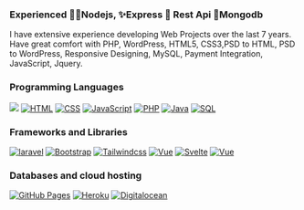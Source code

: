 ### Experienced 👷‍♂️Nodejs, ✨Express 🍴 Rest Api 🐀Mongodb 
I have extensive experience developing Web Projects over the last 7 years. Have great comfort with PHP, WordPress, HTML5, CSS3,PSD to HTML, PSD to WordPress, Responsive Designing, MySQL, Payment Integration, JavaScript, Jquery.

### Programming Languages
<p dir="auto">
<a target="_blank" rel="noopener noreferrer" href="https://camo.githubusercontent.com/0fad77ddd85292b8800107c5a51df2f64ff5126a0fe6dfa1eb7d4977032918e2/68747470733a2f2f696d672e736869656c64732e696f2f62616467652f4e6f64652532306a732d3333393933333f7374796c653d666f722d7468652d6261646765266c6f676f3d6e6f6465646f746a73266c6f676f436f6c6f723d7768697465"><img src="https://camo.githubusercontent.com/0fad77ddd85292b8800107c5a51df2f64ff5126a0fe6dfa1eb7d4977032918e2/68747470733a2f2f696d672e736869656c64732e696f2f62616467652f4e6f64652532306a732d3333393933333f7374796c653d666f722d7468652d6261646765266c6f676f3d6e6f6465646f746a73266c6f676f436f6c6f723d7768697465" data-canonical-src="https://img.shields.io/badge/Node%20js-339933?style=for-the-badge&amp;logo=nodedotjs&amp;logoColor=white" style="max-width: 100%;"></a>
<a target="_blank" rel="noopener noreferrer" href="https://camo.githubusercontent.com/7cddeb568312f0ebc19929baf072724a8537f28da2dd29278c8bfa6867ab3e3f/68747470733a2f2f696d672e736869656c64732e696f2f62616467652f48544d4c2532302d2532334533344632362e7376673f6c6f676f3d68746d6c35266c6f676f436f6c6f723d7768697465"><img alt="HTML" src="https://camo.githubusercontent.com/7cddeb568312f0ebc19929baf072724a8537f28da2dd29278c8bfa6867ab3e3f/68747470733a2f2f696d672e736869656c64732e696f2f62616467652f48544d4c2532302d2532334533344632362e7376673f6c6f676f3d68746d6c35266c6f676f436f6c6f723d7768697465" data-canonical-src="https://img.shields.io/badge/HTML%20-%23E34F26.svg?logo=html5&amp;logoColor=white" style="max-width: 100%;"></a>
<a target="_blank" rel="noopener noreferrer" href="https://camo.githubusercontent.com/c8733604360c25e4cf34c8415bf9093104206dccd164b2a1cd7d1e2711d4d4f8/68747470733a2f2f696d672e736869656c64732e696f2f62616467652f4353532532302d2532333135373242362e7376673f6c6f676f3d63737333266c6f676f436f6c6f723d7768697465"><img alt="CSS" src="https://camo.githubusercontent.com/c8733604360c25e4cf34c8415bf9093104206dccd164b2a1cd7d1e2711d4d4f8/68747470733a2f2f696d672e736869656c64732e696f2f62616467652f4353532532302d2532333135373242362e7376673f6c6f676f3d63737333266c6f676f436f6c6f723d7768697465" data-canonical-src="https://img.shields.io/badge/CSS%20-%231572B6.svg?logo=css3&amp;logoColor=white" style="max-width: 100%;"></a>
<a target="_blank" rel="noopener noreferrer" href="https://camo.githubusercontent.com/7a48ad3028bc23b33e755e555609a4ccdd3ba1ef6fb92aa2214eea10e3b7e184/68747470733a2f2f696d672e736869656c64732e696f2f62616467652f4a6176615363726970742532302d2532334637444631452e7376673f6c6f676f3d6a617661736372697074266c6f676f436f6c6f723d626c61636b"><img alt="JavaScript" src="https://camo.githubusercontent.com/7a48ad3028bc23b33e755e555609a4ccdd3ba1ef6fb92aa2214eea10e3b7e184/68747470733a2f2f696d672e736869656c64732e696f2f62616467652f4a6176615363726970742532302d2532334637444631452e7376673f6c6f676f3d6a617661736372697074266c6f676f436f6c6f723d626c61636b" data-canonical-src="https://img.shields.io/badge/JavaScript%20-%23F7DF1E.svg?logo=javascript&amp;logoColor=black" style="max-width: 100%;"></a>
<a target="_blank" rel="noopener noreferrer" href="https://camo.githubusercontent.com/610a7a7278c389f2201b4b85b4d0c1b0802a9c7e9c00b63257fe9748da3238f8/68747470733a2f2f696d672e736869656c64732e696f2f62616467652f5048502532302d2532333233373045442e7376673f6c6f676f3d706870266c6f676f436f6c6f723d7768697465"><img alt="PHP" src="https://camo.githubusercontent.com/610a7a7278c389f2201b4b85b4d0c1b0802a9c7e9c00b63257fe9748da3238f8/68747470733a2f2f696d672e736869656c64732e696f2f62616467652f5048502532302d2532333233373045442e7376673f6c6f676f3d706870266c6f676f436f6c6f723d7768697465" data-canonical-src="https://img.shields.io/badge/PHP%20-%232370ED.svg?logo=php&amp;logoColor=white" style="max-width: 100%;"></a>
<a target="_blank" rel="noopener noreferrer" href="https://camo.githubusercontent.com/e03174c4cb5ccfa86453bb5ea9884c9eb1441448534aac1902c4c3080c9ec98d/68747470733a2f2f696d672e736869656c64732e696f2f62616467652f4a6176612d2532333030353939432e7376673f6c6f676f3d4a617661266c6f676f436f6c6f723d7768697465"><img alt="Java" src="https://camo.githubusercontent.com/e03174c4cb5ccfa86453bb5ea9884c9eb1441448534aac1902c4c3080c9ec98d/68747470733a2f2f696d672e736869656c64732e696f2f62616467652f4a6176612d2532333030353939432e7376673f6c6f676f3d4a617661266c6f676f436f6c6f723d7768697465" data-canonical-src="https://img.shields.io/badge/Java-%2300599C.svg?logo=Java&amp;logoColor=white" style="max-width: 100%;"></a>
<a target="_blank" rel="noopener noreferrer" href="https://camo.githubusercontent.com/5c1d4b5168a6a92493e38fe05d8eb6d0e8fda11e19611e8ab9fadb3137ea0c7e/68747470733a2f2f696d672e736869656c64732e696f2f62616467652f53514c2d3030302e7376673f6c6f676f3d6d7973716c266c6f676f436f6c6f723d7768697465"><img alt="SQL" src="https://camo.githubusercontent.com/5c1d4b5168a6a92493e38fe05d8eb6d0e8fda11e19611e8ab9fadb3137ea0c7e/68747470733a2f2f696d672e736869656c64732e696f2f62616467652f53514c2d3030302e7376673f6c6f676f3d6d7973716c266c6f676f436f6c6f723d7768697465" data-canonical-src="https://img.shields.io/badge/SQL-000.svg?logo=mysql&amp;logoColor=white" style="max-width: 100%;"></a>
</p>

### Frameworks and Libraries
<p dir="auto">
<a target="_blank" rel="noopener noreferrer" href="https://camo.githubusercontent.com/4788e8d3ddc3e262f56a317084f62b4ae4c1c9e16bcd8e5148803954f068c8ab/68747470733a2f2f696d672e736869656c64732e696f2f62616467652f4c61726176656c2d6666326432302e7376673f6c6f676f3d6c61726176656c266c6f676f436f6c6f723d7768697465"><img alt="laravel" src="https://camo.githubusercontent.com/4788e8d3ddc3e262f56a317084f62b4ae4c1c9e16bcd8e5148803954f068c8ab/68747470733a2f2f696d672e736869656c64732e696f2f62616467652f4c61726176656c2d6666326432302e7376673f6c6f676f3d6c61726176656c266c6f676f436f6c6f723d7768697465" data-canonical-src="https://img.shields.io/badge/Laravel-ff2d20.svg?logo=laravel&amp;logoColor=white" style="max-width: 100%;"></a>
<a target="_blank" rel="noopener noreferrer" href="https://camo.githubusercontent.com/a7bfa4bd1e8a58f701d4dde2e4a158281ed4b8d465cd37bcacc81ddbaaa2e385/68747470733a2f2f696d672e736869656c64732e696f2f62616467652f426f6f7473747261702d3536334437433f6c6f676f3d626f6f747374726170266c6f676f436f6c6f723d7768697465"><img alt="Bootstrap" src="https://camo.githubusercontent.com/a7bfa4bd1e8a58f701d4dde2e4a158281ed4b8d465cd37bcacc81ddbaaa2e385/68747470733a2f2f696d672e736869656c64732e696f2f62616467652f426f6f7473747261702d3536334437433f6c6f676f3d626f6f747374726170266c6f676f436f6c6f723d7768697465" data-canonical-src="https://img.shields.io/badge/Bootstrap-563D7C?logo=bootstrap&amp;logoColor=white" style="max-width: 100%;"></a>
<a target="_blank" rel="noopener noreferrer" href="https://camo.githubusercontent.com/8550b99280fbf0722915c504484435ed46c7f0d7f0384e44334aa5ea723bd80d/68747470733a2f2f696d672e736869656c64732e696f2f62616467652f5461696c77696e646373732d3338626466382e7376673f6c6f676f3d7461696c77696e64637373266c6f676f436f6c6f723d7768697465"><img alt="Tailwindcss" src="https://camo.githubusercontent.com/8550b99280fbf0722915c504484435ed46c7f0d7f0384e44334aa5ea723bd80d/68747470733a2f2f696d672e736869656c64732e696f2f62616467652f5461696c77696e646373732d3338626466382e7376673f6c6f676f3d7461696c77696e64637373266c6f676f436f6c6f723d7768697465" data-canonical-src="https://img.shields.io/badge/Tailwindcss-38bdf8.svg?logo=tailwindcss&amp;logoColor=white" style="max-width: 100%;"></a>
<a target="_blank" rel="noopener noreferrer" href="https://camo.githubusercontent.com/e84dac07268b9ea829098a6f5954b819d7306c0168d4965e75c892e7ded52ee1/68747470733a2f2f696d672e736869656c64732e696f2f62616467652f5675654a532d3431423838332e7376673f6c6f676f3d7675652e6a73266c6f676f436f6c6f723d7768697465"><img alt="Vue" src="https://camo.githubusercontent.com/e84dac07268b9ea829098a6f5954b819d7306c0168d4965e75c892e7ded52ee1/68747470733a2f2f696d672e736869656c64732e696f2f62616467652f5675654a532d3431423838332e7376673f6c6f676f3d7675652e6a73266c6f676f436f6c6f723d7768697465" data-canonical-src="https://img.shields.io/badge/VueJS-41B883.svg?logo=vue.js&amp;logoColor=white" style="max-width: 100%;"></a>
<a target="_blank" rel="noopener noreferrer" href="https://camo.githubusercontent.com/c515039780b53dce0d26dc162d5f73acf7faf0f08cf8de77eefd471397a98032/68747470733a2f2f696d672e736869656c64732e696f2f62616467652f5376656c74652d6666336530302e7376673f6c6f676f3d7376656c7465266c6f676f436f6c6f723d7768697465"><img alt="Svelte" src="https://camo.githubusercontent.com/c515039780b53dce0d26dc162d5f73acf7faf0f08cf8de77eefd471397a98032/68747470733a2f2f696d672e736869656c64732e696f2f62616467652f5376656c74652d6666336530302e7376673f6c6f676f3d7376656c7465266c6f676f436f6c6f723d7768697465" data-canonical-src="https://img.shields.io/badge/Svelte-ff3e00.svg?logo=svelte&amp;logoColor=white" style="max-width: 100%;"></a>
<a target="_blank" rel="noopener noreferrer" href="https://camo.githubusercontent.com/001ff48129e72166292a628319e2da64f780b2c33ae425886f2671620bd106e4/68747470733a2f2f696d672e736869656c64732e696f2f62616467652f547970655363726970742d3331373863362e7376673f6c6f676f3d74797065736372697074266c6f676f436f6c6f723d7768697465"><img alt="Vue" src="https://camo.githubusercontent.com/001ff48129e72166292a628319e2da64f780b2c33ae425886f2671620bd106e4/68747470733a2f2f696d672e736869656c64732e696f2f62616467652f547970655363726970742d3331373863362e7376673f6c6f676f3d74797065736372697074266c6f676f436f6c6f723d7768697465" data-canonical-src="https://img.shields.io/badge/TypeScript-3178c6.svg?logo=typescript&amp;logoColor=white" style="max-width: 100%;"></a>
</p>

### Databases and cloud hosting
<p dir="auto">
<a target="_blank" rel="noopener noreferrer" href="https://camo.githubusercontent.com/4d00033e25f7bb3d02978ca67637125b15409abec5d73c1ff579d443c4fae03b/68747470733a2f2f696d672e736869656c64732e696f2f62616467652f47697448756225323050616765732d2532333332374643372e7376673f6c6f676f3d676974687562266c6f676f436f6c6f723d7768697465"><img alt="GitHub Pages" src="https://camo.githubusercontent.com/4d00033e25f7bb3d02978ca67637125b15409abec5d73c1ff579d443c4fae03b/68747470733a2f2f696d672e736869656c64732e696f2f62616467652f47697448756225323050616765732d2532333332374643372e7376673f6c6f676f3d676974687562266c6f676f436f6c6f723d7768697465" data-canonical-src="https://img.shields.io/badge/GitHub%20Pages-%23327FC7.svg?logo=github&amp;logoColor=white" style="max-width: 100%;"></a>
<a target="_blank" rel="noopener noreferrer" href="https://camo.githubusercontent.com/f304c3f547e44390c020b32d4e5d8db8f83868c2c864e570df84b4d6ea2d82d5/68747470733a2f2f696d672e736869656c64732e696f2f62616467652f4865726f6b752532302d2532333433303039382e7376673f6c6f676f3d6865726f6b75266c6f676f436f6c6f723d7768697465"><img alt="Heroku" src="https://camo.githubusercontent.com/f304c3f547e44390c020b32d4e5d8db8f83868c2c864e570df84b4d6ea2d82d5/68747470733a2f2f696d672e736869656c64732e696f2f62616467652f4865726f6b752532302d2532333433303039382e7376673f6c6f676f3d6865726f6b75266c6f676f436f6c6f723d7768697465" data-canonical-src="https://img.shields.io/badge/Heroku%20-%23430098.svg?logo=heroku&amp;logoColor=white" style="max-width: 100%;"></a>
<a target="_blank" rel="noopener noreferrer" href="https://camo.githubusercontent.com/175ddfe197f5e40955cbe5119dba00c4717c809f2ff5faf7ab5f77284d98738e/68747470733a2f2f696d672e736869656c64732e696f2f62616467652f4469676974616c5f4f6365616e2d3030363966662e7376673f6c6f676f3d6469676974616c6f6365616e266c6f676f436f6c6f723d7768697465"><img alt="Digitalocean" src="https://camo.githubusercontent.com/175ddfe197f5e40955cbe5119dba00c4717c809f2ff5faf7ab5f77284d98738e/68747470733a2f2f696d672e736869656c64732e696f2f62616467652f4469676974616c5f4f6365616e2d3030363966662e7376673f6c6f676f3d6469676974616c6f6365616e266c6f676f436f6c6f723d7768697465" data-canonical-src="https://img.shields.io/badge/Digital_Ocean-0069ff.svg?logo=digitalocean&amp;logoColor=white" style="max-width: 100%;"></a>
</p>
